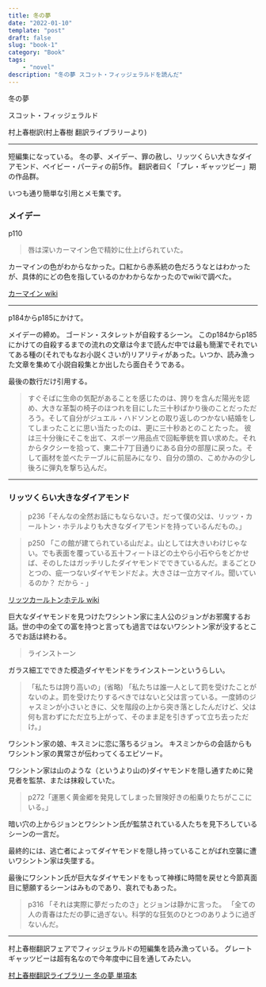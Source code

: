 ```yaml
---
title: 冬の夢
date: "2022-01-10"
template: "post"
draft: false
slug: "book-1"
category: "Book"
tags:
    - "novel"
description: "冬の夢 スコット・フィッジェラルドを読んだ"
---
```


冬の夢

スコット・フィッジェラルド

村上春樹訳(村上春樹 翻訳ライブラリーより)


---

短編集になっている。
冬の夢、メイデー、罪の赦し、リッツくらい大きなダイアモンド、ベイビー・パーティの前5作。
翻訳者曰く「プレ・ギャッツビー」期の作品群。

いつも通り簡単な引用とメモ集です。


### メイデー

p110

> 唇は深いカーマイン色で精妙に仕上げられていた。

カーマインの色がわからなかった。口紅から赤系統の色だろうなとはわかったが、具体的にどの色を指しているのかわからなかったのでwikiで調べた。

[カーマイン wiki](https://ja.wikipedia.org/wiki/%E3%82%AB%E3%83%BC%E3%83%9E%E3%82%A4%E3%83%B3)


--- 

p184からp185にかけて。

メイデーの締め。
ゴードン・スタレットが自殺するシーン。
このp184からp185にかけての自殺するまでの流れの文章は今まで読んだ中では最も簡潔でそれでいてある種の(それでもなお小説くさいが)リアリティがあった。いつか、読み漁った文章を集めて小説自殺集とか出したら面白そうである。

最後の数行だけ引用する。

> すぐそばに生命の気配があることを感じたのは、誇りを含んだ陽光を認め、大きな革製の椅子のほつれを目にした三十秒ばかり後のことだっただろう。そして自分がジュエル・ハドソンとの取り返しのつかない結婚をしてしまったことに思い当たったのは、更に三十秒あとのことたった。
> 彼は三十分後にそこを出て、スポーツ用品点で回転拳銃を買い求めた。それからタクシーを拾って、東二十7丁目通りにある自分の部屋に戻った。そして画材を並べたテーブルに前屈みになり、自分の頭の、こめかみの少し後ろに弾丸を撃ち込んだ。

---

### リッツくらい大きなダイアモンド

> p236「そんなの全然お話にもならないさ。だって僕の父は、リッツ・カールトン・ホテルよりも大きなダイアモンドを持っているんだもの。」

> p250 「この館が建てられている山だよ。山としては大きいわけじゃない。でも表面を覆っている五十フィートほどの土やら小石やらをどかせば、そのしたはガッチリしたダイヤモンドでできているんだ。まるごとひとつの、疵一つないダイヤモンドだよ。大きさは一立方マイル。聞いているのか？ だから - 」

[リッツカールトンホテル wiki](https://ja.wikipedia.org/wiki/%E3%82%B6%E3%83%BB%E3%83%AA%E3%83%83%E3%83%84%E3%83%BB%E3%82%AB%E3%83%BC%E3%83%AB%E3%83%88%E3%83%B3)

巨大なダイヤモンドを見つけたワシントン家に主人公のジョンがお邪魔するお話。世の中の全ての富を持つと言っても過言ではないワシントン家が没するところでお話は終わる。

> ラインストーン

ガラス細工でできた模造ダイヤモンドをラインストーンというらしい。


> 「私たちは誇り高いの」(省略)
> 「私たちは誰一人として罰を受けたことがないのよ。罰を受けたりするべきではないと父は言っている。一度姉のジャスミンが小さいときに、父を階段の上から突き落としたんだけど、父は何も言わずにただ立ち上がって、そのまま足を引きずって立ち去っただけ。」

ワシントン家の娘、キスミンに恋に落ちるジョン。
キスミンからの会話からもワシントン家の異常さが伝わってくるエピソード。

ワシントン家は山のような（というより山の)ダイヤモンドを隠し通すために発見者を監禁、または抹殺していた。

> p272「運悪く黄金郷を発見してしまった冒険好きの船乗りたちがここにいる。」

暗い穴の上からジョンとワシントン氏が監禁されている人たちを見下ろしているシーンの一言だ。


最終的には、逃亡者によってダイヤモンドを隠し持っていることがばれ空襲に遭いワシントン家は失墜する。

最後にワシントン氏が巨大なダイヤモンドをもって神様に時間を戻せと今節真面目に懇願するシーンはみものであり、哀れでもあった。


> p316 「それは実際に夢だったのさ」とジョンは静かに言った。
> 「全ての人の青春はただの夢に過ぎない。科学的な狂気のひとつのありように過ぎないんだ。


---

村上春樹翻訳フェアでフィッジェラルドの短編集を読み漁っている。
グレートギャッツビーは超有名なので今年度中に目を通してみたい。

[村上春樹翻訳ライブラリー 冬の夢 単項本](https://www.chuko.co.jp/tanko/2011/11/403533.html)